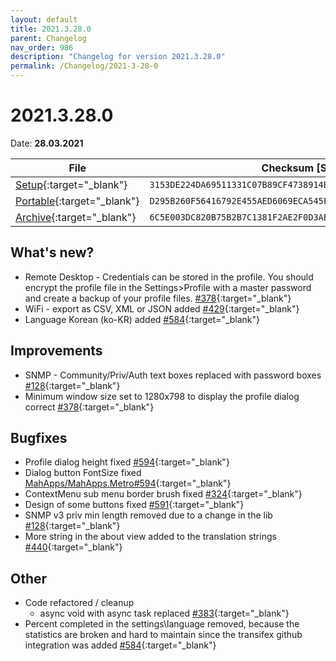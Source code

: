 ```yaml
---
layout: default
title: 2021.3.28.0
parent: Changelog
nav_order: 986
description: "Changelog for version 2021.3.28.0"
permalink: /Changelog/2021-3-28-0
---
```


# 2021.3.28.0

Date: **28.03.2021**

| File                                                                                                                                                | Checksum [SHA256]                                                  |
| --------------------------------------------------------------------------------------------------------------------------------------------------- | ------------------------------------------------------------------ |
| [Setup](https://github.com/BornToBeRoot/NETworkManager/releases/download/2021.3.28.0/NETworkManager_2021.3.28.0_Setup.exe){:target="\_blank"}       | `3153DE224DA69511331C07B89CF4738914BDBE9AFEE59C5BD289E657449CCC43` |
| [Portable](https://github.com/BornToBeRoot/NETworkManager/releases/download/2021.3.28.0/NETworkManager_2021.3.28.0_Portable.zip){:target="\_blank"} | `D295B260F56416792E455AED6069ECA545F36A80B192BFE04D2D2B9D64598855` |
| [Archive](https://github.com/BornToBeRoot/NETworkManager/releases/download/2021.3.28.0/NETworkManager_2021.3.28.0_Archive.zip){:target="\_blank"}   | `6C5E003DC820B75B2B7C1381F2AE2F0D3AEF13EE84F67AE6EFBC235342B94490` |

## What's new?

- Remote Desktop - Credentials can be stored in the profile. You should encrypt the profile file in the Settings>Profile with a master password and create a backup of your profile files. [#378](https://github.com/BornToBeRoot/NETworkManager/issues/378){:target="\_blank"}
- WiFi - export as CSV, XML or JSON added [#429](https://github.com/BornToBeRoot/NETworkManager/issues/429){:target="\_blank"}
- Language Korean (ko-KR) added [#584](https://github.com/BornToBeRoot/NETworkManager/issues/584){:target="\_blank"}

## Improvements

- SNMP - Community/Priv/Auth text boxes replaced with password boxes [#128](https://github.com/BornToBeRoot/NETworkManager/issues/128){:target="\_blank"}
- Minimum window size set to 1280x798 to display the profile dialog correct [#378](https://github.com/BornToBeRoot/NETworkManager/issues/378){:target="\_blank"}

## Bugfixes

- Profile dialog height fixed [#594](https://github.com/BornToBeRoot/NETworkManager/issues/594){:target="\_blank"}
- Dialog button FontSize fixed [MahApps/MahApps.Metro#594](https://github.com/MahApps/MahApps.Metro/issues/4069){:target="\_blank"}
- ContextMenu sub menu border brush fixed [#324](https://github.com/BornToBeRoot/NETworkManager/issues/324){:target="\_blank"}
- Design of some buttons fixed [#591](https://github.com/BornToBeRoot/NETworkManager/issues/591){:target="\_blank"}
- SNMP v3 priv min length removed due to a change in the lib [#128](https://github.com/BornToBeRoot/NETworkManager/issues/128){:target="\_blank"}
- More string in the about view added to the translation strings [#440](https://github.com/BornToBeRoot/NETworkManager/issues/440){:target="\_blank"}

## Other

- Code refactored / cleanup
  - async void with async task replaced [#383](https://github.com/BornToBeRoot/NETworkManager/issues/383){:target="\_blank"}
- Percent completed in the settings\language removed, because the statistics are broken and hard to maintain since the transifex github integration was added [#584](https://github.com/BornToBeRoot/NETworkManager/issues/584){:target="\_blank"}
